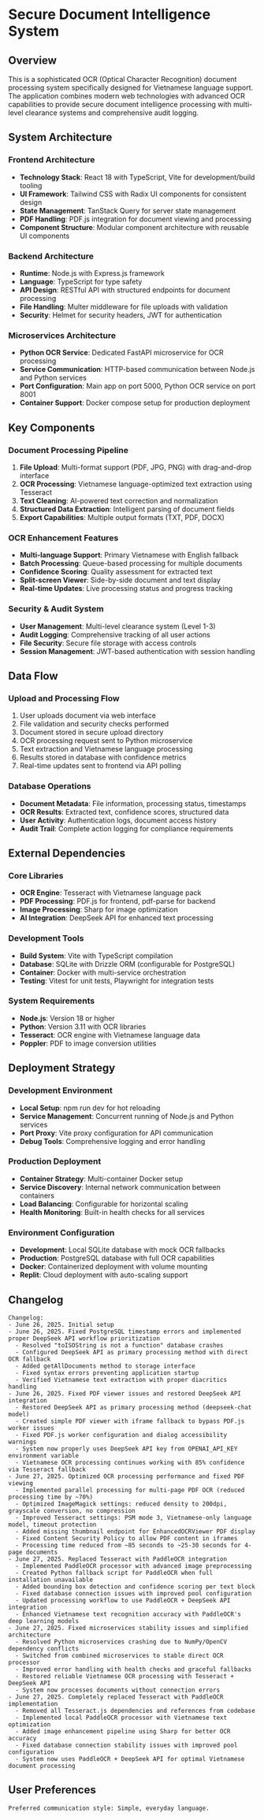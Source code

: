 # Secure Document Intelligence System

## Overview

This is a sophisticated OCR (Optical Character Recognition) document processing system specifically designed for Vietnamese language support. The application combines modern web technologies with advanced OCR capabilities to provide secure document intelligence processing with multi-level clearance systems and comprehensive audit logging.

## System Architecture

### Frontend Architecture
- **Technology Stack**: React 18 with TypeScript, Vite for development/build tooling
- **UI Framework**: Tailwind CSS with Radix UI components for consistent design
- **State Management**: TanStack Query for server state management
- **PDF Handling**: PDF.js integration for document viewing and processing
- **Component Structure**: Modular component architecture with reusable UI components

### Backend Architecture
- **Runtime**: Node.js with Express.js framework
- **Language**: TypeScript for type safety
- **API Design**: RESTful API with structured endpoints for document processing
- **File Handling**: Multer middleware for file uploads with validation
- **Security**: Helmet for security headers, JWT for authentication

### Microservices Architecture
- **Python OCR Service**: Dedicated FastAPI microservice for OCR processing
- **Service Communication**: HTTP-based communication between Node.js and Python services
- **Port Configuration**: Main app on port 5000, Python OCR service on port 8001
- **Container Support**: Docker compose setup for production deployment

## Key Components

### Document Processing Pipeline
1. **File Upload**: Multi-format support (PDF, JPG, PNG) with drag-and-drop interface
2. **OCR Processing**: Vietnamese language-optimized text extraction using Tesseract
3. **Text Cleaning**: AI-powered text correction and normalization
4. **Structured Data Extraction**: Intelligent parsing of document fields
5. **Export Capabilities**: Multiple output formats (TXT, PDF, DOCX)

### OCR Enhancement Features
- **Multi-language Support**: Primary Vietnamese with English fallback
- **Batch Processing**: Queue-based processing for multiple documents
- **Confidence Scoring**: Quality assessment for extracted text
- **Split-screen Viewer**: Side-by-side document and text display
- **Real-time Updates**: Live processing status and progress tracking

### Security & Audit System
- **User Management**: Multi-level clearance system (Level 1-3)
- **Audit Logging**: Comprehensive tracking of all user actions
- **File Security**: Secure file storage with access controls
- **Session Management**: JWT-based authentication with session handling

## Data Flow

### Upload and Processing Flow
1. User uploads document via web interface
2. File validation and security checks performed
3. Document stored in secure upload directory
4. OCR processing request sent to Python microservice
5. Text extraction and Vietnamese language processing
6. Results stored in database with confidence metrics
7. Real-time updates sent to frontend via API polling

### Database Operations
- **Document Metadata**: File information, processing status, timestamps
- **OCR Results**: Extracted text, confidence scores, structured data
- **User Activity**: Authentication logs, document access history
- **Audit Trail**: Complete action logging for compliance requirements

## External Dependencies

### Core Libraries
- **OCR Engine**: Tesseract with Vietnamese language pack
- **PDF Processing**: PDF.js for frontend, pdf-parse for backend
- **Image Processing**: Sharp for image optimization
- **AI Integration**: DeepSeek API for enhanced text processing

### Development Tools
- **Build System**: Vite with TypeScript compilation
- **Database**: SQLite with Drizzle ORM (configurable for PostgreSQL)
- **Container**: Docker with multi-service orchestration
- **Testing**: Vitest for unit tests, Playwright for integration tests

### System Requirements
- **Node.js**: Version 18 or higher
- **Python**: Version 3.11 with OCR libraries
- **Tesseract**: OCR engine with Vietnamese language data
- **Poppler**: PDF to image conversion utilities

## Deployment Strategy

### Development Environment
- **Local Setup**: npm run dev for hot reloading
- **Service Management**: Concurrent running of Node.js and Python services
- **Port Proxy**: Vite proxy configuration for API communication
- **Debug Tools**: Comprehensive logging and error handling

### Production Deployment
- **Container Strategy**: Multi-container Docker setup
- **Service Discovery**: Internal network communication between containers
- **Load Balancing**: Configurable for horizontal scaling
- **Health Monitoring**: Built-in health checks for all services

### Environment Configuration
- **Development**: Local SQLite database with mock OCR fallbacks
- **Production**: PostgreSQL database with full OCR capabilities
- **Docker**: Containerized deployment with volume mounting
- **Replit**: Cloud deployment with auto-scaling support

## Changelog

```
Changelog:
- June 26, 2025. Initial setup
- June 26, 2025. Fixed PostgreSQL timestamp errors and implemented proper DeepSeek API workflow prioritization
  - Resolved "toISOString is not a function" database crashes
  - Configured DeepSeek API as primary processing method with direct OCR fallback
  - Added getAllDocuments method to storage interface
  - Fixed syntax errors preventing application startup
  - Verified Vietnamese text extraction with proper diacritics handling
- June 26, 2025. Fixed PDF viewer issues and restored DeepSeek API integration
  - Restored DeepSeek API as primary processing method (deepseek-chat model)
  - Created simple PDF viewer with iframe fallback to bypass PDF.js worker issues
  - Fixed PDF.js worker configuration and dialog accessibility warnings
  - System now properly uses DeepSeek API key from OPENAI_API_KEY environment variable
  - Vietnamese OCR processing continues working with 85% confidence via Tesseract fallback
- June 27, 2025. Optimized OCR processing performance and fixed PDF viewing
  - Implemented parallel processing for multi-page PDF OCR (reduced processing time by ~70%)
  - Optimized ImageMagick settings: reduced density to 200dpi, grayscale conversion, no compression
  - Improved Tesseract settings: PSM mode 3, Vietnamese-only language model, timeout protection
  - Added missing thumbnail endpoint for EnhancedOCRViewer PDF display
  - Fixed Content Security Policy to allow PDF content in iframes
  - Processing time reduced from ~85 seconds to ~25-30 seconds for 4-page documents
- June 27, 2025. Replaced Tesseract with PaddleOCR integration
  - Implemented PaddleOCR processor with advanced image preprocessing
  - Created Python fallback script for PaddleOCR when full installation unavailable
  - Added bounding box detection and confidence scoring per text block
  - Fixed database connection issues with improved pool configuration
  - Updated processing workflow to use PaddleOCR + DeepSeek API integration
  - Enhanced Vietnamese text recognition accuracy with PaddleOCR's deep learning models
- June 27, 2025. Fixed microservices stability issues and simplified architecture
  - Resolved Python microservices crashing due to NumPy/OpenCV dependency conflicts
  - Switched from combined microservices to stable direct OCR processor
  - Improved error handling with health checks and graceful fallbacks
  - Restored reliable Vietnamese OCR processing with Tesseract + DeepSeek API
  - System now processes documents without connection errors
- June 27, 2025. Completely replaced Tesseract with PaddleOCR implementation
  - Removed all Tesseract.js dependencies and references from codebase
  - Implemented local PaddleOCR processor with Vietnamese text optimization
  - Added image enhancement pipeline using Sharp for better OCR accuracy
  - Fixed database connection stability issues with improved pool configuration
  - System now uses PaddleOCR + DeepSeek API for optimal Vietnamese document processing
```

## User Preferences

```
Preferred communication style: Simple, everyday language.
```